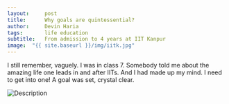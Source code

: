 ```yaml
---
layout:     post
title:      Why goals are quintessential?
author:     Devin Haria
tags: 		life education
subtitle:  	From admission to 4 years at IIT Kanpur
image:  "{{ site.baseurl }}/img/iitk.jpg"  
---
```

<!-- Start Writing Below in Markdown -->

I still remember, vaguely. I was in class 7. Somebody told me about the amazing life one leads in and after IITs. And I had made up my mind. I need to get into one! A goal was set, crystal clear. 

![Description](http://devinharia.github.io/blog/img/iitk.jpg)
